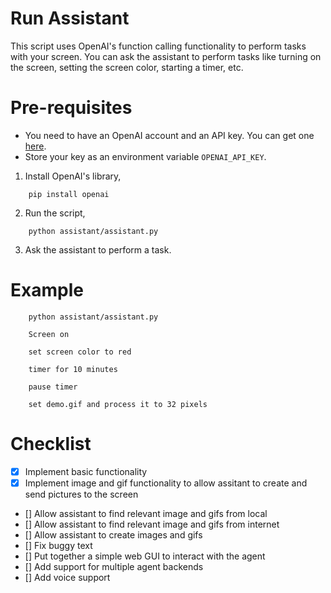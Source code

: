 # Run Assistant

This script uses OpenAI's function calling functionality to perform tasks with your screen. You can ask the assistant to perform tasks like turning on the screen, setting the screen color, starting a timer, etc.

# Pre-requisites
- You need to have an OpenAI account and an API key. You can get one [here](https://platform.openai.com/).
- Store your key as an environment variable `OPENAI_API_KEY`.

1. Install OpenAI's library,

```
    pip install openai
```

2. Run the script,

```
    python assistant/assistant.py
```
3. Ask the assistant to perform a task.


# Example
```
    python assistant/assistant.py
```

```
    Screen on 
    
    set screen color to red

    timer for 10 minutes

    pause timer

    set demo.gif and process it to 32 pixels

```


# Checklist
- [x] Implement basic functionality
- [x] Implement image and gif functionality to allow assitant to create and send pictures to the screen
- [] Allow assistant to find relevant image and gifs from local
- [] Allow assistant to find relevant image and gifs from internet
- [] Allow assistant to create images and gifs
- [] Fix buggy text
- [] Put together a simple web GUI to interact with the agent
- [] Add support for multiple agent backends
- [] Add voice support